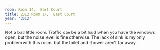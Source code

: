 ```yaml
---
room: Room 14,  East Court
title: 2012 Room 14,  East Court
year: '2012'
---
```


Not a bad little room. Traffic can be a bit loud when you have the windows open, but the noise level is fine otherwise. The lack of sink is my only problem with this room, but the toilet and shower aren't far away.